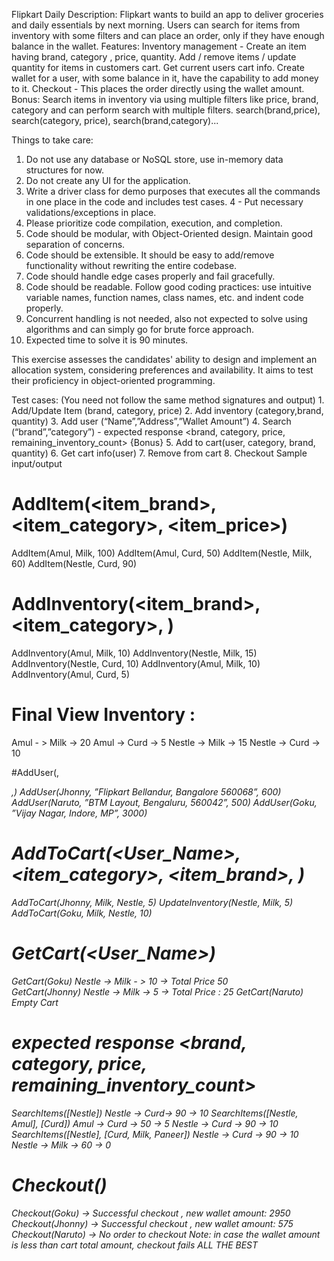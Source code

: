 Flipkart Daily
Description: 
Flipkart wants to build an app to deliver groceries and daily essentials by next morning. Users can search for items from inventory with some filters and can place an order, only if they have enough balance  in the wallet. 
Features: 
Inventory management - Create an item having brand, category , price, quantity.
Add / remove items / update quantity for items in customers cart.
Get current users cart info.
Create wallet for a user, with some balance in it, have the capability to add money to it.
Checkout -  This places the order directly using the wallet amount. 
Bonus: 
 Search items in inventory via using multiple filters like price, brand, category and can perform search with multiple filters. 
search(brand,price), search(category, price), search(brand,category)... 


Things to take care:
1. Do not use any database or NoSQL store, use in-memory data structures for now.
2. Do not create any UI for the application.
3. Write a driver class for demo purposes that executes all the commands in one place in the code and includes test cases.
4 - Put necessary validations/exceptions in place.
5. Please prioritize code compilation, execution, and completion.
6. Code should be modular, with Object-Oriented design. Maintain good separation of concerns.
7. Code should be extensible. It should be easy to add/remove functionality without rewriting the entire codebase.
8. Code should handle edge cases properly and fail gracefully.
9. Code should be readable. Follow good coding practices: use intuitive variable names, function names, class names, etc. and indent code properly.
10. Concurrent handling is not needed, also not expected to solve using algorithms and can simply go for brute force approach.
11. Expected time to solve it is 90 minutes.

This exercise assesses the candidates' ability to design and implement an allocation system, considering preferences and availability. It aims to test their proficiency in object-oriented programming.

Test cases: (You need not follow the same method signatures and output)                  1.   Add/Update Item (brand, category, price) 
2. Add inventory (category,brand, quantity) 
3. Add user (“Name”,”Address”,”Wallet Amount”)
4. Search (“brand”,”category”)  - expected response  <brand, category, price, remaining_inventory_count> {Bonus} 
5. Add to cart(user, category, brand, quantity) 6. Get cart info(user) 
7. Remove from cart 
8. Checkout
Sample input/output 
# AddItem(<item_brand>, <item_category>, <item_price>)
AddItem(Amul, Milk, 100) 
AddItem(Amul, Curd, 50) 
AddItem(Nestle, Milk, 60) 
AddItem(Nestle, Curd, 90) 
# AddInventory(<item_brand>, <item_category>, <units>)
AddInventory(Amul, Milk, 10) 
AddInventory(Nestle, Milk, 15) 
AddInventory(Nestle, Curd, 10) 
AddInventory(Amul, Milk, 10) 
AddInventory(Amul, Curd, 5) 
# Final View Inventory :
Amul - > Milk -> 20 
Amul -> Curd -> 5 
Nestle -> Milk -> 15 
Nestle -> Curd -> 10 

#AddUser(<Name>,<Address>,<Wallet Amount>)
AddUser(Jhonny, ”Flipkart Bellandur, Bangalore 560068”,  600)
 AddUser(Naruto, ”BTM Layout, Bengaluru, 560042”, 500) 
AddUser(Goku, ”Vijay Nagar, Indore, MP”,  3000) 
# AddToCart(<User_Name>, <item_category>, <item_brand>, <units>)
AddToCart(Jhonny, Milk, Nestle, 5) 
UpdateInventory(Nestle, Milk, 5) 
AddToCart(Goku, Milk, Nestle, 10) 
# GetCart(<User_Name>)
GetCart(Goku) 
Nestle -> Milk - > 10 → Total Price  50  
 GetCart(Jhonny) 
Nestle -> Milk -> 5 -> Total Price : 25 GetCart(Naruto)
Empty Cart 
# expected response  <brand, category, price, remaining_inventory_count>
SearchItems([Nestle]) 
Nestle -> Curd-> 90 -> 10 
SearchItems([Nestle, Amul], [Curd]) 
Amul -> Curd -> 50 -> 5 
Nestle -> Curd -> 90 -> 10 
SearchItems([Nestle], [Curd, Milk, Paneer]) Nestle -> Curd -> 90 -> 10 
Nestle -> Milk -> 60 -> 0 

# Checkout(<Name>)
Checkout(Goku)
-> Successful checkout , new wallet amount: 2950
Checkout(Jhonny)
-> Successful checkout , new wallet amount: 575
Checkout(Naruto)
-> No order to checkout
Note: in case the wallet amount is less than cart total amount, checkout fails
ALL THE BEST
